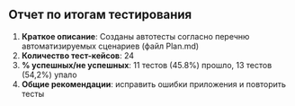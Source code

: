 ## Отчет по итогам тестирования ##
1. **Краткое описание**: Созданы автотесты согласно перечню автоматизируемых сценариев (файл Plan.md)
2. **Количество тест-кейсов**: 24
3. **% успешных/не успешных**: 11 тестов (45.8%) прошло, 13 тестов (54,2%) упало
4. **Общие рекомендации**: исправить ошибки приложения и повторить тесты